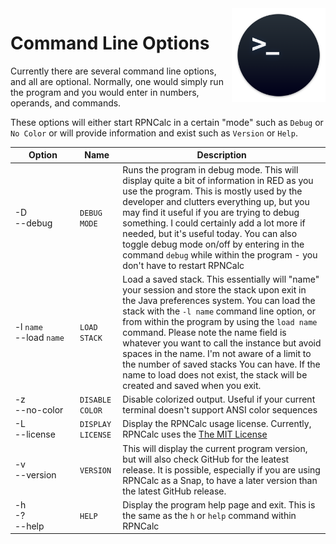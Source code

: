 <img align="right" width="150" src="../Images/CmdLine.png">

# Command Line Options

Currently there are several command line options, and all are optional.  Normally, one would simply run the program and you would enter in numbers, operands, and commands.

These options will either start RPNCalc in a certain "mode" such as `Debug` or `No Color` or will provide information and exist such as `Version` or `Help`.

|<div style="width:90px">Option</div>|Name|Description|
|------|----|-----------|
|-D <br> --debug| `DEBUG MODE`| Runs the program in debug mode.  This will display quite a bit of information in RED as you use the program.  This is mostly used by the developer and clutters everything up, but you may find it useful if you are trying to debug something.  I could certainly add a lot more if needed, but it's useful today.  You can also toggle debug mode on/off by entering in the command `debug` while within the program - you don't have to restart RPNCalc|
|-l `name` <br> --load `name`|`LOAD STACK`| Load a saved stack.  This essentially will "name" your session and store the stack upon exit in the Java preferences system.  You can load the stack with the `-l name` command line option, or from within the program by using the `load name` command.  Please note the name field is whatever you want to call the instance but avoid spaces in the name.  I'm not aware of a limit to the number of saved stacks You can have.  If the name to load does not exist, the stack will be created and saved when you exit.|
|-z <br> --no-color| `DISABLE COLOR`| Disable colorized output.  Useful if your current terminal doesn't support ANSI color sequences|
|-L <br> --license| `DISPLAY LICENSE`| Display the RPNCalc usage license.  Currently, RPNCalc uses the [The MIT License](https://opensource.org/licenses/MIT)|
|-v <br> --version| `VERSION`| This will display the current program version, but will also check GitHub for the leatest release. It is possible, especially if you are using RPNCalc as a Snap, to have a later version than the latest GitHub release.|
|-h <br> -? <br> --help| `HELP`| Display the program help page and exit.  This is the same as the `h` or `help` command within RPNCalc|